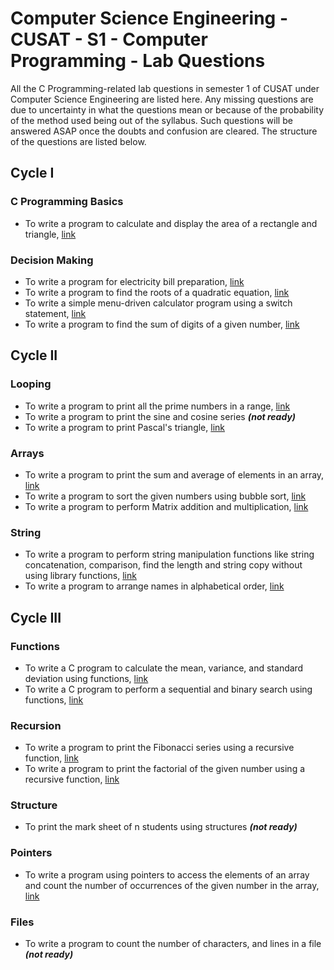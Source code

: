 # Computer Science Engineering - CUSAT - S1 - Computer Programming - Lab Questions
All the C Programming-related lab questions in semester 1 of CUSAT under Computer Science Engineering are listed here.
Any missing questions are due to uncertainty in what the questions mean or because of the probability of the method used being out of the syllabus.
Such questions will be answered ASAP once the doubts and confusion are cleared.
The structure of the questions are listed below.

## Cycle I
### C Programming Basics
- To write a program to calculate and display the area of a rectangle and triangle, [link](Cycle%201/C%20Programming%20Basics/Area%20of%20Rectangle%20and%20Triangle)
### Decision Making
- To write a program for electricity bill preparation, [link](Cycle%201/Decision%20Making/Electricity%20Bill%20Preperation)
- To write a program to find the roots of a quadratic equation, [link](Cycle%201/Decision%20Making/Quadratic%20Equation)
- To write a simple menu-driven calculator program using a switch statement, [link](Cycle%201/Decision%20Making/Calculator)
- To write a program to find the sum of digits of a given number, [link](Cycle%201/Decision%20Making/Sum%20of%20Digits)
## Cycle II
### Looping
- To write a program to print all the prime numbers in a range, [link](Cycle%202/Looping/Prime%20in%20range)
- To write a program to print the sine and cosine series ***(not ready)***
- To write a program to print Pascal's triangle, [link](Cycle%202/Looping/Pascals%20Triangle)
### Arrays
- To write a program to print the sum and average of elements in an array, [link](Cycle%202/Arrays/Sum%20and%20Average%20of%20Elements)
- To write a program to sort the given numbers using bubble sort, [link](Cycle%202/Arrays/Bubble%20Sort)
- To write a program to perform Matrix addition and multiplication, [link](Cycle%202/Arrays/Matrix%20Addition%20and%20Multiplication)
### String
- To write a program to perform string manipulation functions like string concatenation, comparison, find the length and string copy without using library functions, [link](Cycle%202/Strings/Manipulations)
- To write a program to arrange names in alphabetical order, [link](Cycle%202/Strings/Name%20in%20Alphabetical)
## Cycle III
### Functions
- To write a C program to calculate the mean, variance, and standard deviation using functions, [link](Cycle%203/Functions/Mean%20Variance%20SD)
- To write a C program to perform a sequential and binary search using functions, [link](Cycle%203/Functions/Sequential%20and%20Binary%20Search)
### Recursion
- To write a program to print the Fibonacci series using a recursive function, [link](Cycle%203/Recursion/Fibonacci)
- To write a program to print the factorial of the given number using a recursive function, [link](Cycle%203/Recursion/Factorial)
### Structure
- To print the mark sheet of n students using structures ***(not ready)***
### Pointers
- To write a program using pointers to access the elements of an array and count the number of occurrences of the given number in the array, [link](Cycle%203/Pointers/Occurances%20in%20Array)
### Files
- To write a program to count the number of characters, and lines in a file ***(not ready)***
